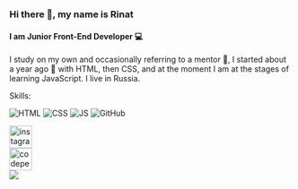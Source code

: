 ### Hi there 👋, my name is Rinat
#### I am Junior Front-End Developer :computer:
I study on my own and occasionally referring to a mentor :boy:, I started about a year ago :calendar: with HTML, then CSS, and at the moment I am at the stages of learning JavaScript. I live in Russia.


Skills:



![HTML](https://upload.wikimedia.org/wikipedia/commons/thumb/6/61/HTML5_logo_and_wordmark.svg/80px-HTML5_logo_and_wordmark.svg.png) 
![CSS](https://upload.wikimedia.org/wikipedia/commons/thumb/d/d5/CSS3_logo_and_wordmark.svg/57px-CSS3_logo_and_wordmark.svg.png) 
![JS](https://upload.wikimedia.org/wikipedia/commons/thumb/9/99/Unofficial_JavaScript_logo_2.svg/80px-Unofficial_JavaScript_logo_2.svg.png)
![GitHub](https://avatars.githubusercontent.com/u/9919?s=80&v=4)



[<img src='https://cdn.jsdelivr.net/npm/simple-icons@3.0.1/icons/instagram.svg' alt='instagram' height='40'>](https://www.instagram.com/https://www.instagram.com/_web_deve1oper_//)  
[<img src='https://cdn.jsdelivr.net/npm/simple-icons@3.0.1/icons/codepen.svg' alt='codepen' height='40'>](https://codepen.io/https://codepen.io/rinat-akhmetvaleev)  
[<img src='https://cdn.tlgrm.ru/img/intro-scene-center.svg'>](https://t.me/R_i_S_E_25)

